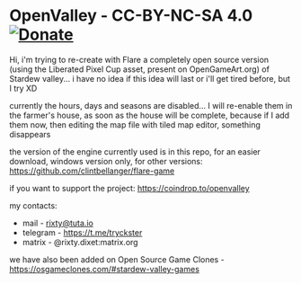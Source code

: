 # OpenValley - CC-BY-NC-SA 4.0 [![Donate](https://img.shields.io/liberapay/receives/OpenValley.svg)](https://liberapay.com/OpenValley/donate)

Hi, i'm trying to re-create with Flare a completely open source version (using the Liberated Pixel Cup asset, present on OpenGameArt.org) of Stardew valley... i have no idea if this idea will last or i'll get tired before, but I try XD

currently the hours, days and seasons are disabled... I will re-enable them in the farmer's house, as soon as the house will be complete, because if I add them now, then editing the map file with tiled map editor, something disappears

the version of the engine currently used is in this repo, for an easier download,
windows version only, for other versions: https://github.com/clintbellanger/flare-game

if you want to support the project: https://coindrop.to/openvalley

my contacts:

* mail - rixty@tuta.io
* telegram - https://t.me/tryckster
* matrix - @rixty.dixet:matrix.org

we have also been added on Open Source Game Clones - https://osgameclones.com/#stardew-valley-games